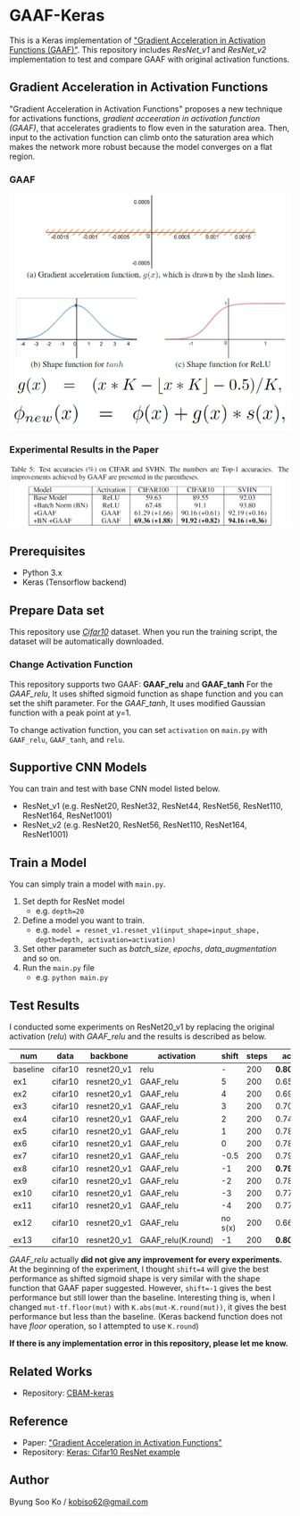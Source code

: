 # GAAF-Keras
This is a Keras implementation of ["Gradient Acceleration in Activation Functions (GAAF)"](https://arxiv.org/abs/1806.09783).
This repository includes *ResNet_v1* and *ResNet_v2* implementation to test and compare GAAF with original activation functions.

## Gradient Acceleration in Activation Functions
"Gradient Acceleration in Activation Functions" proposes a new technique for activations functions, *gradient acceeration in activation function (GAAF)*, that accelerates gradients to flow even in the saturation area.
Then, input to the activation function can climb onto the saturation area which makes the network more robust because the model converges on a flat region.

### GAAF
<div align="center">
  <img src="https://github.com/kobiso/GAAF-keras/blob/master/figures/gaaf.png">
</div>
<div align="center">
  <img src="https://github.com/kobiso/GAAF-keras/blob/master/figures/gx.png">
</div>
<div align="center">
  <img src="https://github.com/kobiso/GAAF-keras/blob/master/figures/fx.png">
</div>

### Experimental Results in the Paper
<div align="center">
  <img src="https://github.com/kobiso/GAAF-keras/blob/master/figures/result.png">
</div>

## Prerequisites
- Python 3.x
- Keras (Tensorflow backend)

## Prepare Data set
This repository use [*Cifar10*](https://www.cs.toronto.edu/~kriz/cifar.html) dataset.
When you run the training script, the dataset will be automatically downloaded.

### Change Activation Function
This repository supports two GAAF: **GAAF_relu** and **GAAF_tanh**
For the *GAAF_relu*, It uses shifted sigmoid function as shape function and you can set the shift parameter.
For the *GAAF_tanh*, It uses modified Gaussian function with a peak point at y=1.

To change activation function, you can set `activation` on `main.py` with `GAAF_relu`, `GAAF_tanh`, and `relu`.

## Supportive CNN Models
You can train and test with base CNN model listed below.

- ResNet_v1 (e.g. ResNet20, ResNet32, ResNet44, ResNet56, ResNet110, ResNet164, ResNet1001)
- ResNet_v2 (e.g. ResNet20, ResNet56, ResNet110, ResNet164, ResNet1001)

## Train a Model
You can simply train a model with `main.py`.

1. Set depth for ResNet model
    - e.g. `depth=20`  
2. Define a model you want to train.
    - e.g. `model = resnet_v1.resnet_v1(input_shape=input_shape, depth=depth, activation=activation)`  
3. Set other parameter such as *batch_size*, *epochs*, *data_augmentation* and so on.
4. Run the `main.py` file
    - e.g. `python main.py`
    
## Test Results
I conducted some experiments on ResNet20_v1 by replacing the original activation (*relu*) with *GAAF_relu* and the results is described as below.

num | data | backbone | activation | shift | steps | acc | batch_size | optimizer | lr
-- | -- | -- | -- | -- | -- | -- | -- | -- | --
baseline | cifar10 | resnet20_v1 | relu | - | 200 | **0.8084** | 128 | adam | 0.001
ex1 | cifar10 | resnet20_v1 | GAAF_relu | 5 | 200 | 0.6517 | 128 | adam | 0.001
ex2 | cifar10 | resnet20_v1 | GAAF_relu | 4 | 200 | 0.6924 | 128 | adam | 0.001
ex3 | cifar10 | resnet20_v1 | GAAF_relu | 3 | 200 | 0.7042 | 128 | adam | 0.001
ex4 | cifar10 | resnet20_v1 | GAAF_relu | 2 | 200 | 0.7441 | 128 | adam | 0.001
ex5 | cifar10 | resnet20_v1 | GAAF_relu | 1 | 200 | 0.78 | 128 | adam | 0.001
ex6 | cifar10 | resnet20_v1 | GAAF_relu | 0 | 200 | 0.7886 | 128 | adam | 0.001
ex7 | cifar10 | resnet20_v1 | GAAF_relu | -0.5 | 200 | 0.7945 | 128 | adam | 0.001
ex8 | cifar10 | resnet20_v1 | GAAF_relu | -1 | 200 | **0.7948** | 128 | adam | 0.001
ex9 | cifar10 | resnet20_v1 | GAAF_relu | -2 | 200 | 0.78 | 128 | adam | 0.001
ex10 | cifar10 | resnet20_v1 | GAAF_relu | -3 | 200 | 0.7768 | 128 | adam | 0.001
ex11 | cifar10 | resnet20_v1 | GAAF_relu | -4 | 200 | 0.7733 | 128 | adam | 0.001
ex12 | cifar10 | resnet20_v1 | GAAF_relu | no s(x) | 200 | 0.6603 | 128 | adam | 0.001
ex13 | cifar10 | resnet20_v1 | GAAF_relu(K.round) | -1 | 200 | **0.8054** | 128 | adam | 0.001

*GAAF_relu* actually **did not give any improvement for every experiments.**
At the beginning of the experiment, I thought `shift=4` will give the best performance as shifted sigmoid shape is very similar with the shape function that GAAF paper suggested.
However, `shift=-1` gives the best performance but still lower than the baseline.
Interesting thing is, when I changed `mut-tf.floor(mut)` with `K.abs(mut-K.round(mut))`, it gives the best performance but less than the baseline. (Keras backend function does not have *floor* operation, so I attempted to use `K.round`)

**If there is any implementation error in this repository, please let me know.**

## Related Works
- Repository: [CBAM-keras](https://github.com/kobiso/CBAM-keras)

## Reference
- Paper: ["Gradient Acceleration in Activation Functions"](https://arxiv.org/abs/1806.09783)
- Repository: [Keras: Cifar10 ResNet example](https://github.com/keras-team/keras/blob/master/examples/cifar10_resnet.py)
  
## Author
Byung Soo Ko / kobiso62@gmail.com
